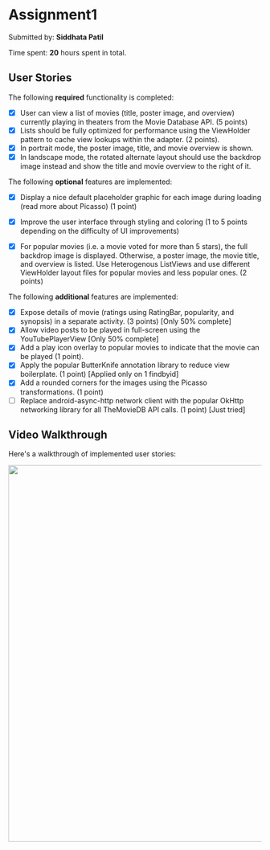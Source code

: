 # Assignment1

Submitted by: **Siddhata Patil**

Time spent: **20** hours spent in total.

## User Stories

The following **required** functionality is completed:

* [x] User can view a list of movies (title, poster image, and overview) currently playing in theaters from the Movie Database API. (5 points)
* [x] Lists should be fully optimized for performance using the ViewHolder pattern to cache view lookups within the adapter. (2 points).
* [x] In portrait mode, the poster image, title, and movie overview is shown.
* [x] In landscape mode, the rotated alternate layout should use the backdrop image instead and show the title and movie overview to the right of it.

The following **optional** features are implemented:
* [x] Display a nice default placeholder graphic for each image during loading (read more about Picasso) (1 point)
* [x] Improve the user interface through styling and coloring (1 to 5 points depending on the difficulty of UI improvements)
* [x] For popular movies (i.e. a movie voted for more than 5 stars), the full backdrop image is displayed. Otherwise, a poster image, the movie title, and overview is listed. Use Heterogenous ListViews and use different ViewHolder layout files for popular movies and less popular ones. (2 points)


The following **additional** features are implemented:
* [x] Expose details of movie (ratings using RatingBar, popularity, and synopsis) in a separate activity. (3 points)
[Only 50% complete]
* [x] Allow video posts to be played in full-screen using the YouTubePlayerView 
[Only 50% complete]
* [x] Add a play icon overlay to popular movies to indicate that the movie can be played (1 point).
* [x] Apply the popular ButterKnife annotation library to reduce view boilerplate. (1 point)
[Applied only on 1 findbyid]
* [x] Add a rounded corners for the images using the Picasso transformations. (1 point)
* [ ] Replace android-async-http network client with the popular OkHttp networking library for all TheMovieDB API calls. (1 point)
[Just tried]

## Video Walkthrough 

Here's a walkthrough of implemented user stories:

<img src='https://github.com/SiddhataPatil/Assignment1/blob/master/assignment1.gif' width="750" height="750" />

